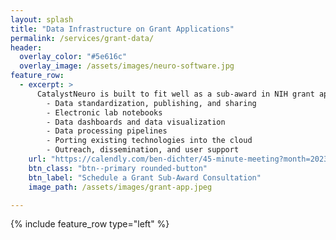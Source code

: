 ```yaml
---
layout: splash
title: "Data Infrastructure on Grant Applications"
permalink: /services/grant-data/
header:
  overlay_color: "#5e616c"
  overlay_image: /assets/images/neuro-software.jpg
feature_row:
  - excerpt: >
      CatalystNeuro is built to fit well as a sub-award in NIH grant applications, augmenting research teams with the data and software engineering expertise to meet compliance with NIH policies and maximize the impact of your research in the neuroscience community. We can provide services in:
        - Data standardization, publishing, and sharing
        - Electronic lab notebooks
        - Data dashboards and data visualization
        - Data processing pipelines
        - Porting existing technologies into the cloud
        - Outreach, dissemination, and user support
    url: "https://calendly.com/ben-dichter/45-minute-meeting?month=2023-05"
    btn_class: "btn--primary rounded-button"
    btn_label: "Schedule a Grant Sub-Award Consultation"
    image_path: /assets/images/grant-app.jpeg

---
```

{% include feature_row type="left" %}